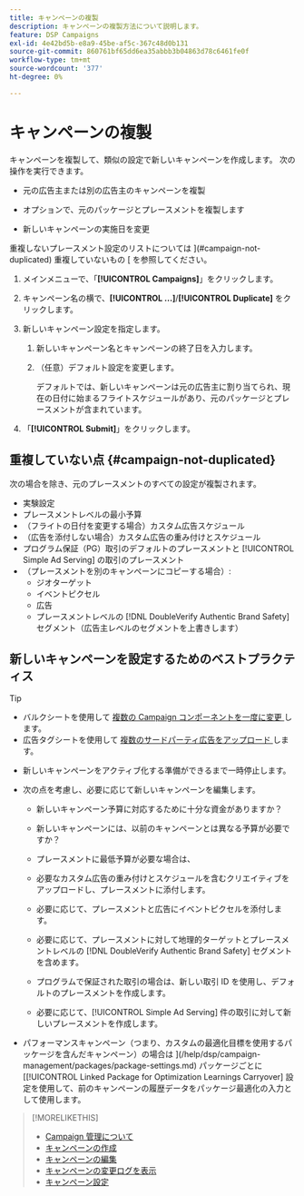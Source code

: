 ```yaml
---
title: キャンペーンの複製
description: キャンペーンの複製方法について説明します。
feature: DSP Campaigns
exl-id: 4e42bd5b-e8a9-45be-af5c-367c48d0b131
source-git-commit: 860761bf65dd6ea35abbb3b04863d78c6461fe0f
workflow-type: tm+mt
source-wordcount: '377'
ht-degree: 0%

---
```


# キャンペーンの複製

<!-- Some placements don't have this option. Clarify which placement types aren't eligible -- is it PG placements, or all placements using private inventory? And anything else? -->

キャンペーンを複製して、類似の設定で新しいキャンペーンを作成します。 次の操作を実行できます。

* 元の広告主または別の広告主のキャンペーンを複製

* オプションで、元のパッケージとプレースメントを複製します

* 新しいキャンペーンの実施日を変更

重複しないプレースメント設定のリストについては ](#campaign-not-duplicated) 重複していないもの [ を参照してください。

1. メインメニューで、「**[!UICONTROL Campaigns]**」をクリックします。

1. キャンペーン名の横で、**[!UICONTROL ...]**/**[!UICONTROL Duplicate]** をクリックします。

1. 新しいキャンペーン設定を指定します。

   1. 新しいキャンペーン名とキャンペーンの終了日を入力します。

   1. （任意）デフォルト設定を変更します。

      デフォルトでは、新しいキャンペーンは元の広告主に割り当てられ、現在の日付に始まるフライトスケジュールがあり、元のパッケージとプレースメントが含まれています。

1. 「**[!UICONTROL Submit]**」をクリックします。

## 重複していない点 {#campaign-not-duplicated}

次の場合を除き、元のプレースメントのすべての設定が複製されます。

* 実験設定
* プレースメントレベルの最小予算
* （フライトの日付を変更する場合）カスタム広告スケジュール
* （広告を添付しない場合）カスタム広告の重み付けとスケジュール
* プログラム保証（PG）取引のデフォルトのプレースメントと [!UICONTROL Simple Ad Serving] の取引のプレースメント
* （プレースメントを別のキャンペーンにコピーする場合）:
   * ジオターゲット
   * イベントピクセル
   * 広告
   * プレースメントレベルの [!DNL DoubleVerify Authentic Brand Safety] セグメント（広告主レベルのセグメントを上書きします）

## 新しいキャンペーンを設定するためのベストプラクティス

>[!TIP]
>
>* バルクシートを使用して [ 複数の Campaign コンポーネントを一度に変更 ](/help/dsp/campaign-management/campaign-components-review-edit.md) します。
>* 広告タグシートを使用して [ 複数のサードパーティ広告をアップロード ](/help/dsp/campaign-management/ads/ad-create-multiple.md) します。

* 新しいキャンペーンをアクティブ化する準備ができるまで一時停止します。

* 次の点を考慮し、必要に応じて新しいキャンペーンを編集します。

   * 新しいキャンペーン予算に対応するために十分な資金がありますか？

   * 新しいキャンペーンには、以前のキャンペーンとは異なる予算が必要ですか？

   * プレースメントに最低予算が必要な場合は、

   * 必要なカスタム広告の重み付けとスケジュールを含むクリエイティブをアップロードし、プレースメントに添付します。

   * 必要に応じて、プレースメントと広告にイベントピクセルを添付します。

   * 必要に応じて、プレースメントに対して地理的ターゲットとプレースメントレベルの [!DNL DoubleVerify Authentic Brand Safety] セグメントを含めます。

   * プログラムで保証された取引の場合は、新しい取引 ID を使用し、デフォルトのプレースメントを作成します。

   * 必要に応じて、[!UICONTROL Simple Ad Serving] 件の取引に対して新しいプレースメントを作成します。

* パフォーマンスキャンペーン（つまり、カスタムの最適化目標を使用するパッケージを含んだキャンペーン）の場合は ](/help/dsp/campaign-management/packages/package-settings.md) パッケージごとに [[!UICONTROL Linked Package for Optimization Learnings Carryover] 設定を使用して、前のキャンペーンの履歴データをパッケージ最適化の入力として使用します。

>[!MORELIKETHIS]
>
>* [Campaign 管理について ](campaign-about.md)
>* [ キャンペーンの作成 ](campaign-create.md)
>* [ キャンペーンの編集 ](campaign-edit.md)
>* [ キャンペーンの変更ログを表示 ](campaign-change-log.md)
>* [ キャンペーン設定 ](campaign-settings.md)
